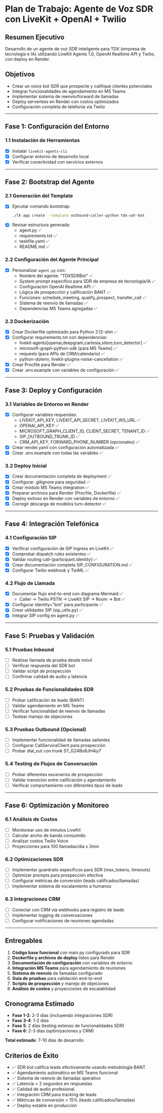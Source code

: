 # Plan de Trabajo: Agente de Voz SDR con LiveKit + OpenAI + Twilio

## Resumen Ejecutivo
Desarrollo de un agente de voz SDR inteligente para TDX (empresa de tecnología e IA) utilizando LiveKit Agents 1.0, OpenAI Realtime API y Twilio, con deploy en Render.

## Objetivos
- Crear un voice bot SDR que prospecte y califique clientes potenciales
- Integrar funcionalidades de agendamiento en MS Teams
- Implementar sistema de reenvío/forward de llamadas
- Deploy serverless en Render con costos optimizados
- Configuración completa de telefonía via Twilio

---

## Fase 1: Configuración del Entorno
### 1.1 Instalación de Herramientas
- [X] Instalar `livekit-agents-cli`
- [X] Configurar entorno de desarrollo local
- [X] Verificar conectividad con servicios externos

---

## Fase 2: Bootstrap del Agente
### 2.1 Generación del Template
- [X] Ejecutar comando bootstrap:
  ```bash
  ./lk app create --template outbound-caller-python tdx-sdr-bot
  ```
- [X] Revisar estructura generada:
  - agent.py ✅
  - requirements.txt ✅
  - taskfile.yaml ✅
  - README.md ✅

### 2.2 Configuración del Agente Principal
- [X] Personalizar `agent.py` con:
  - Nombre del agente: "TDXSDRBot" ✅
  - System prompt específico para SDR de empresa de tecnología/IA ✅
  - Configuración OpenAI Realtime API ✅
  - Lógica de prospección y calificación BANT ✅
  - Funciones: schedule_meeting, qualify_prospect, transfer_call ✅
  - Sistema de reenvío de llamadas ✅
  - Dependencias MS Teams agregadas ✅

### 2.3 Dockerización
- [X] Crear Dockerfile optimizado para Python 3.12-slim ✅
- [X] Configurar requirements.txt con dependencias:
  - livekit-agents[openai,deepgram,cartesia,silero,turn_detector] ✅
  - microsoft-graph-python-sdk (para MS Teams) ✅
  - requests (para APIs de CRM/calendario) ✅
  - python-dotenv, livekit-plugins-noise-cancellation ✅
- [X] Crear Procfile para Render ✅
- [X] Crear .env.example con variables de configuración ✅

---

## Fase 3: Deploy y Configuración
### 3.1 Variables de Entorno en Render
- [X] Configurar variables requeridas:
  - LIVEKIT_API_KEY, LIVEKIT_API_SECRET, LIVEKIT_WS_URL ✅
  - OPENAI_API_KEY ✅
  - MICROSOFT_GRAPH_CLIENT_ID, CLIENT_SECRET, TENANT_ID ✅
  - SIP_OUTBOUND_TRUNK_ID ✅
  - CRM_API_KEY, FORWARD_PHONE_NUMBER (opcionales) ✅
- [X] Crear render.yaml con configuración automatizada ✅
- [X] Crear .env.example con todas las variables ✅

### 3.2 Deploy Inicial
- [X] Crear documentación completa de deployment ✅
- [X] Configurar .gitignore para seguridad ✅
- [X] Crear módulo MS Teams integration ✅
- [X] Preparar archivos para Render (Procfile, Dockerfile) ✅
- [X] Deploy exitoso en Render con variables de entorno ✅
- [X] Corregir descarga de modelos turn-detector ✅

---

## Fase 4: Integración Telefónica
### 4.1 Configuración SIP
- [X] Verificar configuración de SIP Ingress en LiveKit ✅
- [X] Comprobar dispatch rules existentes ✅
- [X] Validar routing call-{participant.identity} ✅
- [X] Crear documentación completa SIP_CONFIGURATION.md ✅
- [X] Configurar Twilio webhook y TwiML ✅

### 4.2 Flujo de Llamada
- [X] Documentar flujo end-to-end con diagrama Mermaid ✅
  - Caller → Twilio PSTN → LiveKit SIP → Room → Bot ✅
- [X] Configurar identity="bot" para participante ✅
- [X] Crear utilidades SIP (sip_utils.py) ✅
- [X] Integrar SIP config en agent.py ✅

---

## Fase 5: Pruebas y Validación
### 5.1 Pruebas Inbound
- [ ] Realizar llamada de prueba desde móvil
- [ ] Verificar respuesta del SDR bot
- [ ] Validar script de prospección
- [ ] Confirmar calidad de audio y latencia

### 5.2 Pruebas de Funcionalidades SDR
- [ ] Probar calificación de leads (BANT)
- [ ] Validar agendamiento en MS Teams
- [ ] Verificar funcionalidad de reenvío de llamadas
- [ ] Testear manejo de objeciones

### 5.3 Pruebas Outbound (Opcional)
- [ ] Implementar funcionalidad de llamadas salientes
- [ ] Configurar CallServiceClient para prospección
- [ ] Probar dial_out con trunk ST_G24Bo8JH4iy7

### 5.4 Testing de Flujos de Conversación
- [ ] Probar diferentes escenarios de prospección
- [ ] Validar transición entre calificación y agendamiento
- [ ] Verificar comportamiento con diferentes tipos de leads

---

## Fase 6: Optimización y Monitoreo
### 6.1 Análisis de Costos
- [ ] Monitorear uso de minutos LiveKit
- [ ] Calcular ancho de banda consumido
- [ ] Analizar costos Twilio Voice
- [ ] Proyecciones para 100 llamadas/día x 3min

### 6.2 Optimizaciones SDR
- [ ] Implementar guardrails específicos para SDR (max_tokens, timeouts)
- [ ] Optimizar prompts para prospección efectiva
- [ ] Configurar métricas de conversión (leads calificados/llamadas)
- [ ] Implementar sistema de escalamiento a humanos

### 6.3 Integraciones CRM
- [ ] Conectar con CRM via webhooks para registro de leads
- [ ] Implementar logging de conversaciones
- [ ] Configurar notificaciones de reuniones agendadas

---

## Entregables
1. **Código base funcional** con main.py configurado para SDR
2. **Dockerfile y archivos de deploy** listos para Render  
3. **Documentación de configuración** con variables de entorno
4. **Integración MS Teams** para agendamiento de reuniones
5. **Sistema de reenvío** de llamadas configurado
6. **Guía de pruebas** para validación end-to-end
7. **Scripts de prospección** y manejo de objeciones
8. **Análisis de costos** y proyecciones de escalabilidad

## Cronograma Estimado
- **Fase 1-2**: 2-3 días (incluyendo integraciones SDR)
- **Fase 3-4**: 1-2 días  
- **Fase 5**: 2 días (testing extenso de funcionalidades SDR)
- **Fase 6**: 2-3 días (optimizaciones y CRM)

**Total estimado**: 7-10 días de desarrollo

## Criterios de Éxito
- ✅ SDR bot califica leads efectivamente usando metodología BANT
- ✅ Agendamiento automático en MS Teams funcional
- ✅ Sistema de reenvío de llamadas operativo
- ✅ Latencia < 2 segundos en respuestas
- ✅ Calidad de audio profesional
- ✅ Integración CRM para tracking de leads
- ✅ Métricas de conversión > 15% (leads calificados/llamadas)
- ✅ Deploy estable en producción